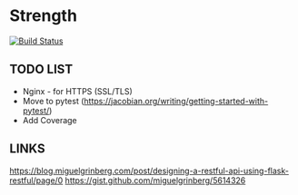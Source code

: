 # Strength

[![Build Status](https://travis-ci.com/SeanBE/strength.svg?token=YwoffpzcxpVgFc4sk6nY&branch=master)](https://travis-ci.com/SeanBE/strength)

## TODO LIST

- Nginx - for HTTPS (SSL/TLS)
- Move to pytest (<https://jacobian.org/writing/getting-started-with-pytest/>)
- Add Coverage

## LINKS
<https://blog.miguelgrinberg.com/post/designing-a-restful-api-using-flask-restful/page/0> <https://gist.github.com/miguelgrinberg/5614326>
